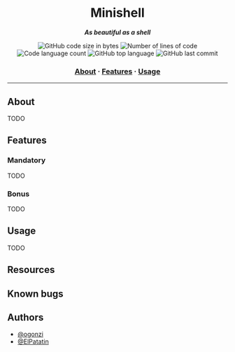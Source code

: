 <h1 align="center">
	Minishell
</h1>

<p align="center">
	<b><i>As beautiful as a shell</i></b><br>
</p>
<p align="center">
	<img alt="GitHub code size in bytes" src="https://img.shields.io/github/languages/code-size/ogonzi/minishell?color=lightblue" />
	<img alt="Number of lines of code" src="https://img.shields.io/tokei/lines/github/ogonzi/minishell?color=critical" />
	<img alt="Code language count" src="https://img.shields.io/github/languages/count/ogonzi/minishell?color=yellow" />
	<img alt="GitHub top language" src="https://img.shields.io/github/languages/top/ogonzi/minishell?color=blue" />
	<img alt="GitHub last commit" src="https://img.shields.io/github/last-commit/ogonzi/minishell?color=green" />
</p>

<h3 align="center">
	<a href="#about">About</a>
	<span> · </span>
	<a href="#features">Features</a>
	<span> · </span>
	<a href="#usage">Usage</a>
</h3>

---

## About

TODO

## Features

### Mandatory

TODO

### Bonus

TODO

## Usage

TODO

## Resources


## Known bugs


## Authors

- [@ogonzi](https://www.github.com/ogonzi)
- [@ElPatatin](https://www.github.com/ElPatatin)

